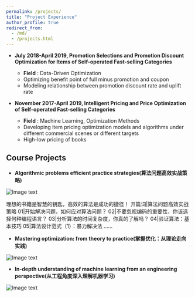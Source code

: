 ```yaml
---
permalink: /projects/
title: "Project Experience"
author_profile: true
redirect_from: 
  - /md/
  - /projects.html
---
```


* **July 2018-April 2019, Promotion Selections and Promotion Discount Optimization for Items of Self-operated Fast-selling Categories**  
  * **Field** : Data-Driven Optimization
  * Optimizing benefit point of full minus promotion and coupon
  * Modeling relationship between promotion discount rate and uplift rate

* **November 2017-April 2019, Intelligent Pricing and Price Optimization of Self-operated Fast-selling Categories**  
  * **Field** : Machine Learning, Optimization Methods
  * Developing item pricing optimization models and algorithms under different commercial scenes or different targets
  * High-low pricing of books

## Course Projects
* **Algorithmic problems efficient practice strategies(算法问题高效实战策略)**

![Image text](https://xflee.github.io/images/psap.png)

理想的书籍是智慧的钥匙，高效的算法是成功的捷径！
开篇词|算法问题高效实战策略
01|开始解决问题，如何应对算法问题？
02|不要忽视编码的重要性，你该选择何种编程语言？
03|分析算法的时间复杂度，你真的了解吗？
04|验证算法：基本技巧
05|算法设计范式（1）：暴力解决法
......

* **Mastering optimization: from theory to practice(掌握优化：从理论走向实践)**

![Image text](https://xflee.github.io/images/mopt.png)

* **In-depth understanding of machine learning from an engineering perspective(从工程角度深入理解机器学习)**

![Image text](https://xflee.github.io/images/mlep.png)
